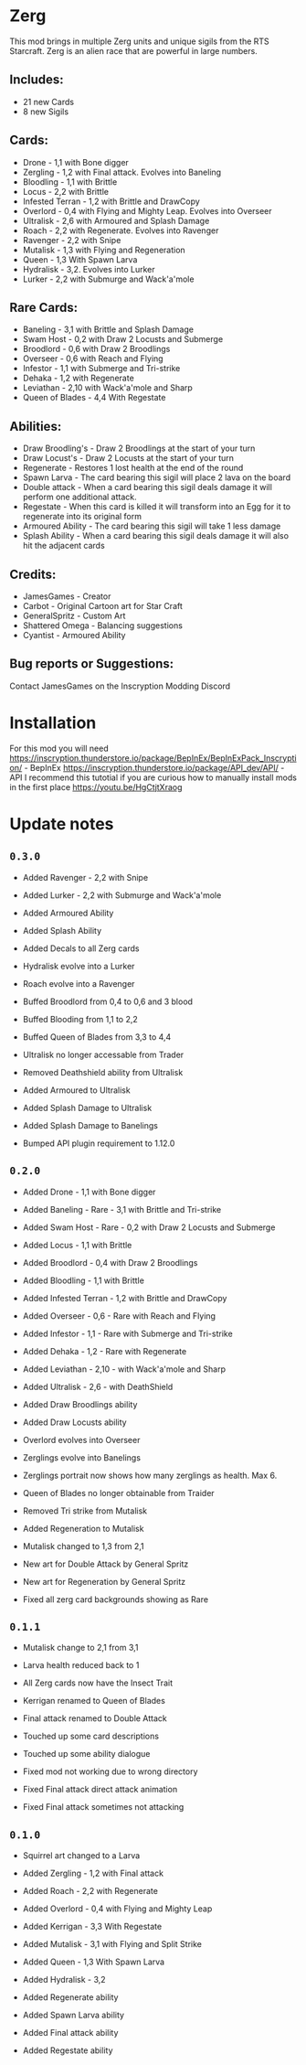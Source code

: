 # Zerg
This mod brings in multiple Zerg units and unique sigils from the RTS Starcraft.
Zerg is an alien race that are powerful in large numbers.

## Includes:
- 21 new Cards
- 8 new Sigils

## Cards:
- Drone - 1,1 with Bone digger
- Zergling - 1,2 with Final attack. Evolves into Baneling
- Bloodling - 1,1 with Brittle
- Locus - 2,2 with Brittle
- Infested Terran - 1,2 with Brittle and DrawCopy
- Overlord - 0,4 with Flying and Mighty Leap. Evolves into Overseer
- Ultralisk - 2,6 with Armoured and Splash Damage
- Roach - 2,2 with Regenerate. Evolves into Ravenger
- Ravenger - 2,2 with Snipe
- Mutalisk - 1,3 with Flying and Regeneration
- Queen - 1,3 With Spawn Larva
- Hydralisk - 3,2. Evolves into Lurker
- Lurker - 2,2 with Submurge and Wack'a'mole

## Rare Cards:
- Baneling - 3,1 with Brittle and Splash Damage
- Swam Host - 0,2 with Draw 2 Locusts and Submerge
- Broodlord - 0,6 with Draw 2 Broodlings
- Overseer - 0,6 with Reach and Flying
- Infestor - 1,1 with Submerge and Tri-strike
- Dehaka - 1,2 with Regenerate
- Leviathan - 2,10 with Wack'a'mole and Sharp
- Queen of Blades - 4,4 With Regestate

## Abilities:
- Draw Broodling's - Draw 2 Broodlings at the start of your turn
- Draw Locust's - Draw 2 Locusts at the start of your turn
- Regenerate - Restores 1 lost health at the end of the round
- Spawn Larva - The card bearing this sigil will place 2 lava on the board
- Double attack - When a card bearing this sigil deals damage it will perform one additional attack.
- Regestate - When this card is killed it will transform into an Egg for it to regenerate into its original form
- Armoured Ability - The card bearing this sigil will take 1 less damage
- Splash Ability - When a card bearing this sigil deals damage it will also hit the adjacent cards

## Credits:
- JamesGames - Creator
- Carbot - Original Cartoon art for Star Craft
- GeneralSpritz - Custom Art
- Shattered Omega - Balancing suggestions
- Cyantist - Armoured Ability

## Bug reports or Suggestions:
Contact JamesGames on the Inscryption Modding Discord


# Installation
For this mod you will need
https://inscryption.thunderstore.io/package/BepInEx/BepInExPack_Inscryption/ - BepInEx
https://inscryption.thunderstore.io/package/API_dev/API/ - API
I recommend this tutotial if you are curious how to manually install mods in the first place https://youtu.be/HgCtjtXraog


# Update notes

## `0.3.0`
- Added Ravenger - 2,2 with Snipe
- Added Lurker - 2,2 with Submurge and Wack'a'mole

- Added Armoured Ability
- Added Splash Ability

- Added Decals to all Zerg cards

- Hydralisk evolve into a Lurker
- Roach evolve into a Ravenger
- Buffed Broodlord from 0,4 to 0,6 and 3 blood
- Buffed Blooding from 1,1 to 2,2
- Buffed Queen of Blades from 3,3 to 4,4
- Ultralisk no longer accessable from Trader
- Removed Deathshield ability from Ultralisk
- Added Armoured to Ultralisk
- Added Splash Damage to Ultralisk
- Added Splash Damage to Banelings

- Bumped API plugin requirement to 1.12.0


## `0.2.0`
- Added Drone - 1,1 with Bone digger
- Added Baneling - Rare - 3,1 with Brittle and Tri-strike
- Added Swam Host - Rare - 0,2 with Draw 2 Locusts and Submerge
- Added Locus - 1,1 with Brittle
- Added Broodlord - 0,4 with Draw 2 Broodlings
- Added Bloodling - 1,1 with Brittle
- Added Infested Terran - 1,2 with Brittle and DrawCopy
- Added Overseer - 0,6 - Rare with Reach and Flying
- Added Infestor - 1,1 - Rare with Submerge and Tri-strike
- Added Dehaka - 1,2 - Rare with Regenerate
- Added Leviathan - 2,10 - with Wack'a'mole and Sharp
- Added Ultralisk - 2,6 - with DeathShield

- Added Draw Broodlings ability
- Added Draw Locusts ability

- Overlord evolves into Overseer
- Zerglings evolve into Banelings
- Zerglings portrait now shows how many zerglings as health. Max 6.
- Queen of Blades no longer obtainable from Traider
- Removed Tri strike from Mutalisk
- Added Regeneration to Mutalisk
- Mutalisk changed to 1,3 from 2,1
- New art for Double Attack by General Spritz
- New art for Regeneration by General Spritz
- Fixed all zerg card backgrounds showing as Rare



## `0.1.1`
- Mutalisk change to 2,1 from 3,1
- Larva health reduced back to 1
- All Zerg cards now have the Insect Trait

- Kerrigan renamed to Queen of Blades
- Final attack renamed to Double Attack
- Touched up some card descriptions
- Touched up some ability dialogue

- Fixed mod not working due to wrong directory
- Fixed Final attack direct attack animation
- Fixed Final attack sometimes not attacking


## `0.1.0`
- Squirrel art changed to a Larva
- Added Zergling - 1,2 with Final attack
- Added Roach - 2,2 with Regenerate
- Added Overlord - 0,4 with Flying and Mighty Leap
- Added Kerrigan - 3,3 With Regestate
- Added Mutalisk - 3,1 with Flying and Split Strike
- Added Queen - 1,3 With Spawn Larva
- Added Hydralisk - 3,2

- Added Regenerate ability
- Added Spawn Larva ability
- Added Final attack ability
- Added Regestate ability
